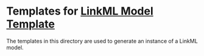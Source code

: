 # Templates for [LinkML Model Template](https://github.com/linkml/linkml-model-template)

The templates in this directory are used to generate an instance of a LinkML model.
